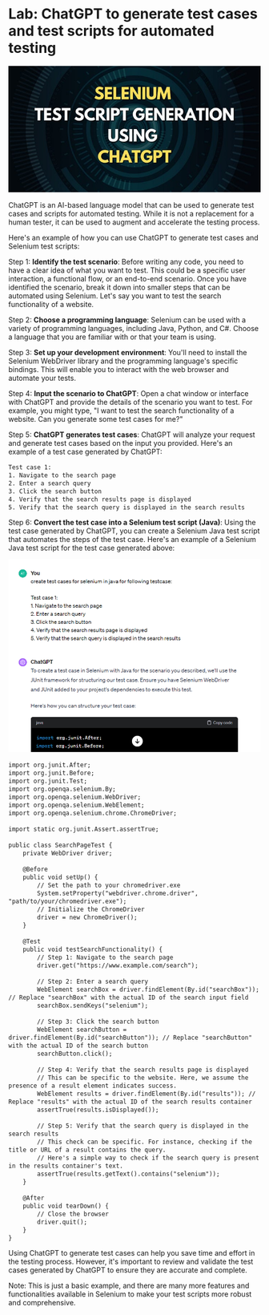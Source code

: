 

Lab: ChatGPT to generate test cases and test scripts for automated testing
==========================================================================


![](./images/1_j2YO6-pkPQpsjtB6rUN-ng.jpg)

ChatGPT is an AI-based language model that can be used to generate test
cases and scripts for automated testing. While it is not a replacement
for a human tester, it can be used to augment and accelerate the testing
process.

Here's an example of how you can use ChatGPT to generate test cases and
Selenium test scripts:

Step 1: **Identify the test scenario**: Before writing any code, you
need to have a clear idea of what you want to test. This could be a
specific user interaction, a functional flow, or an end-to-end scenario.
Once you have identified the scenario, break it down into smaller steps
that can be automated using Selenium. Let's say you want to test the
search functionality of a website.

Step 2: **Choose a programming language**: Selenium can be used with a
variety of programming languages, including Java, Python, and C\#.
Choose a language that you are familiar with or that your team is using.

Step 3: **Set up your development environment**: You'll need to install
the Selenium WebDriver library and the programming language's specific
bindings. This will enable you to interact with the web browser and
automate your tests.

Step 4: **Input the scenario to ChatGPT**: Open a chat window or
interface with ChatGPT and provide the details of the scenario you want
to test. For example, you might type, "I want to test the search
functionality of a website. Can you generate some test cases for me?"

Step 5: **ChatGPT generates test cases**: ChatGPT will analyze your
request and generate test cases based on the input you provided. Here's
an example of a test case generated by ChatGPT:

```
Test case 1: 
1. Navigate to the search page
2. Enter a search query
3. Click the search button
4. Verify that the search results page is displayed
5. Verify that the search query is displayed in the search results
```

Step 6: **Convert the test case into a Selenium test script (Java)**:
Using the test case generated by ChatGPT, you can create a Selenium Java
test script that automates the steps of the test case. Here's an example
of a Selenium Java test script for the test case generated above:

![](./images/2.png)


```
import org.junit.After;
import org.junit.Before;
import org.junit.Test;
import org.openqa.selenium.By;
import org.openqa.selenium.WebDriver;
import org.openqa.selenium.WebElement;
import org.openqa.selenium.chrome.ChromeDriver;

import static org.junit.Assert.assertTrue;

public class SearchPageTest {
    private WebDriver driver;

    @Before
    public void setUp() {
        // Set the path to your chromedriver.exe
        System.setProperty("webdriver.chrome.driver", "path/to/your/chromedriver.exe");
        // Initialize the ChromeDriver
        driver = new ChromeDriver();
    }

    @Test
    public void testSearchFunctionality() {
        // Step 1: Navigate to the search page
        driver.get("https://www.example.com/search");

        // Step 2: Enter a search query
        WebElement searchBox = driver.findElement(By.id("searchBox")); // Replace "searchBox" with the actual ID of the search input field
        searchBox.sendKeys("selenium");

        // Step 3: Click the search button
        WebElement searchButton = driver.findElement(By.id("searchButton")); // Replace "searchButton" with the actual ID of the search button
        searchButton.click();

        // Step 4: Verify that the search results page is displayed
        // This can be specific to the website. Here, we assume the presence of a result element indicates success.
        WebElement results = driver.findElement(By.id("results")); // Replace "results" with the actual ID of the search results container
        assertTrue(results.isDisplayed());

        // Step 5: Verify that the search query is displayed in the search results
        // This check can be specific. For instance, checking if the title or URL of a result contains the query.
        // Here's a simple way to check if the search query is present in the results container's text.
        assertTrue(results.getText().contains("selenium"));
    }

    @After
    public void tearDown() {
        // Close the browser
        driver.quit();
    }
}
```


Using ChatGPT to generate test cases can help you save time and effort
in the testing process. However, it's important to review and validate
the test cases generated by ChatGPT to ensure they are accurate and
complete.

Note: This is just a basic example, and there are many more features and
functionalities available in Selenium to make your test scripts more
robust and comprehensive.
